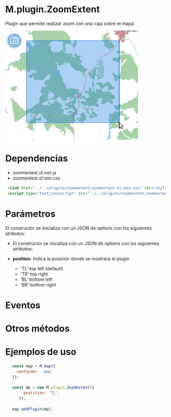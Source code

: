 # M.plugin.ZoomExtent


Plugin que permite realizar zoom con una caja sobre el mapa.

![Imagen1](../img/zoomExtent_1.png)

# Dependencias

- zoomextent.ol.min.js
- zoomextent.ol.min.css


```html
 <link href="../../plugins/zoomextent/zoomextent.ol.min.css" rel="stylesheet" />
 <script type="text/javascript" src="../../plugins/zoomextent/zoomextent.ol.min.js"></script>
```

# Parámetros

El constructor se inicializa con un JSON de options con los siguientes atributos:

- El constructor se inicializa con un JSON de options con los siguientes atributos:


- **position**. Indica la posición donde se mostrará el plugin
  - 'TL':top left (default)
  - 'TR':top right 
  - 'BL':bottom left 
  - 'BR':bottom right

# Eventos


# Otros métodos


# Ejemplos de uso

```javascript
   const map = M.map({
     container: 'map'
   });
  
   const mp = new M.plugin.ZoomExtent({
        postition: 'TL',
      });

   map.addPlugin(mp);
```

